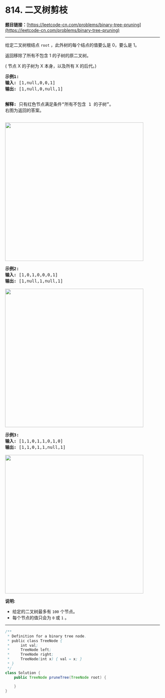 # 814. 二叉树剪枝

**题目链接：**[https://leetcode-cn.com/problems/binary-tree-pruning](https://leetcode-cn.com/problems/binary-tree-pruning)

---

<div class="content__1Y2H">
 <div class="notranslate">
  <p>给定二叉树根结点&nbsp;<code>root</code>&nbsp;，此外树的每个结点的值要么是 0，要么是 1。</p> 
  <p>返回移除了所有不包含 1 的子树的原二叉树。</p> 
  <p>( 节点 X 的子树为 X 本身，以及所有 X 的后代。)</p> 
  <pre class="language-text"><strong>示例1:</strong>
<strong>输入:</strong> [1,null,0,0,1]
<strong>输出: </strong>[1,null,0,null,1]
 
<strong>解释:</strong> 
只有红色节点满足条件“所有不包含 1 的子树”。
右图为返回的答案。

<img style="width:450px" src="/uploads/2018/04/06/1028_2.png" alt="">
</pre> 
  <pre class="language-text"><strong>示例2:</strong>
<strong>输入:</strong> [1,0,1,0,0,0,1]
<strong>输出: </strong>[1,null,1,null,1]


<img style="width:450px" src="/uploads/2018/04/06/1028_1.png" alt="">
</pre> 
  <pre class="language-text"><strong>示例3:</strong>
<strong>输入:</strong> [1,1,0,1,1,0,1,0]
<strong>输出: </strong>[1,1,0,1,1,null,1]


<img style="width:450px" src="/uploads/2018/04/05/1028.png" alt="">
</pre> 
  <p><strong>说明: </strong></p> 
  <ul> 
   <li>给定的二叉树最多有&nbsp;<code>100</code>&nbsp;个节点。</li> 
   <li>每个节点的值只会为&nbsp;<code>0</code> 或&nbsp;<code>1</code>&nbsp;。</li> 
  </ul> 
 </div>
</div>

---

```java
/**
 * Definition for a binary tree node.
 * public class TreeNode {
 *     int val;
 *     TreeNode left;
 *     TreeNode right;
 *     TreeNode(int x) { val = x; }
 * }
 */
class Solution {
    public TreeNode pruneTree(TreeNode root) {
        
    }
}
```